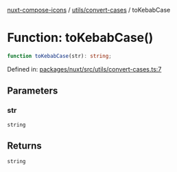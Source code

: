 [nuxt-compose-icons](../../../modules.md) / [utils/convert-cases](../index.md) / toKebabCase

# Function: toKebabCase()

```ts
function toKebabCase(str): string;
```

Defined in: [packages/nuxt/src/utils/convert-cases.ts:7](https://github.com/arthur-plazanet/nuxt-compose-icons/blob/99c7adb9fc4bc50d94b098116a004219498c2ced/packages/nuxt/src/utils/convert-cases.ts#L7)

## Parameters

### str

`string`

## Returns

`string`
